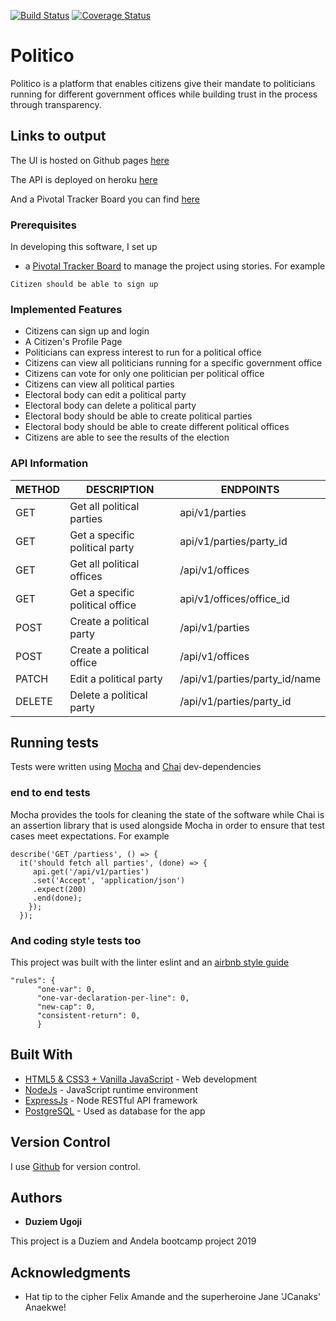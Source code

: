 [![Build Status](https://travis-ci.com/nwamugo/politico.svg?branch=ft-power-html-api-163755719)](https://travis-ci.com/nwamugo/politico)
[![Coverage Status](https://coveralls.io/repos/github/nwamugo/politico/badge.svg?branch=ft-power-html-api-163755719)](https://coveralls.io/github/nwamugo/politico?branch=ft-power-html-api-163755719)

# Politico
Politico is a platform that enables citizens give their mandate to politicians running for different government offices while building trust in the process through transparency.

## Links to output

The UI is hosted on Github pages [here](https://nwamugo.github.io/politico/)

The API is deployed on heroku [here](https://warm-mesa-86525.herokuapp.com/)

And a Pivotal Tracker Board you can find [here](https://www.pivotaltracker.com/n/projects/2238916)

### Prerequisites

In developing this software, I set up

* a [Pivotal Tracker Board](https://www.pivotaltracker.com/n/projects/2238916) to manage the project using stories. For example

```
Citizen should be able to sign up
```

### Implemented Features

* Citizens can sign up and login
* A Citizen's Profile Page
* Politicians can express interest to run for a political office
* Citizens can view all politicians running for a specific government office
* Citizens can vote for only one politician per political office
* Citizens can view all political parties
* Electoral body can edit a political party
* Electoral body can delete a political party
* Electoral body should be able to create political parties
* Electoral body should be able to create different political offices
* Citizens are able to see the results of the election

### API Information

METHOD | DESCRIPTION | ENDPOINTS
-------|-------------|-----------
GET | Get all political parties | api/v1/parties
GET | Get a specific political party | api/v1/parties/party_id
GET | Get all political offices | /api/v1/offices
GET | Get a specific political office | api/v1/offices/office_id
POST | Create a political party | /api/v1/parties
POST | Create a political office | /api/v1/offices
PATCH | Edit a political party | /api/v1/parties/party_id/name
DELETE | Delete a political party | /api/v1/parties/party_id


## Running tests

Tests were written using [Mocha](https://mochajs.org) and [Chai](https://chaijs.com) dev-dependencies

### end to end tests

Mocha provides the tools for cleaning the state of the software while Chai is an assertion library that is used alongside Mocha in order to ensure that test cases meet expectations. For example

```
describe('GET /partiess', () => {
  it('should fetch all parties', (done) => {
     api.get('/api/v1/parties')
     .set('Accept', 'application/json')
     .expect(200)
     .end(done);
    });
  });
```

### And coding style tests too

This project was built with the linter eslint and an [airbnb style guide](https://github.com/airbnb/javascript)

```
"rules": {
      "one-var": 0,
      "one-var-declaration-per-line": 0,
      "new-cap": 0,
      "consistent-return": 0,
      }
```

## Built With

* [HTML5 & CSS3 + Vanilla JavaScript](http://developer.mozilla.org/en-US/docs/) - Web development
* [NodeJs](https://nodejs.org/) - JavaScript runtime environment
* [ExpressJs](https://expressjs.com) - Node RESTful API framework
* [PostgreSQL](https://www.postgresql.org/) - Used as database for the app

## Version Control

I use [Github](http://github.com/) for version control.

## Authors

* **Duziem Ugoji**


This project is a Duziem and Andela bootcamp project 2019

## Acknowledgments

* Hat tip to the cipher Felix Amande and the superheroine Jane 'JCanaks' Anaekwe!
